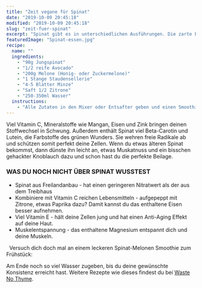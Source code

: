 ```yaml
---
title: "Zeit vegane für Spinat"
date: "2019-10-09 20:45:18"
modified: "2019-10-09 20:45:18"
slug: "zeit-fuer-spinat"
excerpt: "Spinat gibt es in unterschiedlichen Ausführungen. Die zarte Frühsommer Variante kannst du sogar inklusive Stängel roh genießen. Roh bleiben auch die Vitamine am besten erhalten. "
featuredImage: "Spinat-essen.jpg"
recipe:
  name: ""
  ingredients:
    - "90g Jungspinat"
    - "1/2 reife Avocado"
    - "200g Melone (Honig- oder Zuckermelone)"
    - "1 Stange Staudensellerie"
    - "4-5 Blätter Minze"
    - "Saft 1/2 Zitrone"
    - "250-350ml Wasser"
  instructions:
    - "Alle Zutaten in den Mixer oder Entsafter geben und einen Smoothie bzw. grünen Saft auspressen."
---
```


Viel Vitamin C, Mineralstoffe wie Mangan, Eisen und Zink bringen deinen Stoffwechsel in Schwung. Außerdem enthält Spinat viel Beta-Carotin und Lutein, die Farbstoffe des grünen Wunders. Sie wehren freie Radikale ab und schützen somit perfekt deine Zellen. Wenn du etwas älteren Spinat bekommst, dann dünste ihn leicht an, etwas Muskatnuss und ein bisschen gehackter Knoblauch dazu und schon hast du die perfekte Beilage.

### WAS DU NOCH NICHT ÜBER SPINAT WUSSTEST

*   Spinat aus Freilandanbau - hat einen geringeren Nitratwert als der aus dem Treibhaus
*   Kombiniere mit Vitamin C reichen Lebensmitteln - aufgepeppt mit Zitrone, etwas Paprika dazu? Damit kannst du das enthaltene Eisen besser aufnehmen.
*   Viel Vitamin E - hält deine Zellen jung und hat einen Anti-Aging Effekt auf deine Haut.
*   Muskelentspannung - das enthaltene Magnesium entspannt dich und deine Muskeln.

  Versuch dich doch mal an einem leckeren Spinat-Melonen Smoothie zum Frühstück:

Am Ende noch so viel Wasser zugeben, bis du deine gewünschte Konsistenz erreicht hast. Weitere Rezepte wie dieses findest du bei [Waste No Thyme](https://wastenothyme.com).